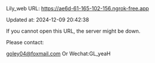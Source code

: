 Lily_web URL: https://ae6d-61-165-102-156.ngrok-free.app

Updated at: 2024-12-09 20:42:38

If you cannot open this URL, the server might be down.

Please contact: 

goley04@foxmail.com Or Wechat:GL_yeaH